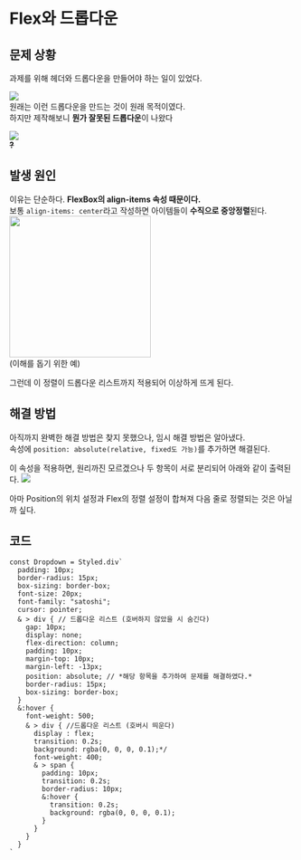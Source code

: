# Flex와 드롭다운
  ## 문제 상황
  과제를 위해 헤더와 드롭다운을 만들어야 하는 일이 있었다.

  ![](https://media.discordapp.net/attachments/1089767490537656340/1150130211883585546/image-1.png?width=720&height=118)  
  원래는 이런 드롭다운을 만드는 것이 원래 목적이였다.  
  하지만 제작해보니 **뭔가 잘못된 드롭다운**이 나왔다
  
  ![](https://media.discordapp.net/attachments/1089767490537656340/1150130212164599849/image-2.png?width=720&height=79)  
  **~~?~~**

  ## 발생 원인
  이유는 단순하다. **FlexBox의 align-items 속성 때문이다.**  
  보통 `align-items: center`라고 작성하면 아이템들이 **수직으로 중앙정렬**된다.  
  <img src="https://css-tricks.com/wp-content/uploads/2019/10/flex-align.svg" width="250">  
  (이해를 돕기 위한 예)
  
  그런데 이 정렬이 드롭다운 리스트까지 적용되어 이상하게 뜨게 된다.

  ## 해결 방법
  아직까지 완벽한 해결 방법은 찾지 못했으나, 임시 해결 방법은 알아냈다.  
  속성에 `position: absolute(relative, fixed도 가능)`를 추가하면 해결된다.
  
  이 속성을 적용하면, 원리까진 모르겠으나 두 항목이 서로 분리되어 아래와 같이 출력된다. 
  ![](https://media.discordapp.net/attachments/1089767490537656340/1150130211883585546/image-1.png?width=720&height=118)  

  아마 Position의 위치 설정과 Flex의 정렬 설정이 합쳐져 다음 줄로 정렬되는 것은 아닐까 싶다.

  ## 코드
  ```
  const Dropdown = Styled.div`
    padding: 10px;
    border-radius: 15px;
    box-sizing: border-box;
    font-size: 20px;
    font-family: "satoshi";
    cursor: pointer;
    & > div { // 드롭다운 리스트 (호버하지 않았을 시 숨긴다)
      gap: 10px;
      display: none;
      flex-direction: column;
      padding: 10px;
      margin-top: 10px;
      margin-left: -13px;
      position: absolute; // *해당 항목을 추가하여 문제를 해결하였다.*
      border-radius: 15px;
      box-sizing: border-box;
    }
    &:hover {
      font-weight: 500;
      & > div { //드롭다운 리스트 (호버시 띄운다)
        display : flex;
        transition: 0.2s;
        background: rgba(0, 0, 0, 0.1);*/
        font-weight: 400;
        & > span {
          padding: 10px;
          transition: 0.2s;
          border-radius: 10px;
          &:hover {
            transition: 0.2s;
            background: rgba(0, 0, 0, 0.1);
          }
        }
      }
    }
  `
  ```
